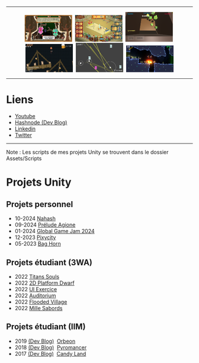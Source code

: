
<!-- <div align="center">
  <img src="assets/logo.png" alt="logo" width="1024" height="auto" />
</div> -->

---

<div align="center"> 
  <img src="assets/screenshot1.png" alt="screenshot" width="128" />&nbsp
  <img src="assets/screenshot2.png" alt="screenshot" width="128" />&nbsp
  <img src="assets/screenshot3.png" alt="screenshot" width="128" />&nbsp
  <img src="assets/screenshot4.png" alt="screenshot" width="128" />&nbsp
  <img src="assets/screenshot5.png" alt="screenshot" width="128" />&nbsp
  <img src="assets/screenshot7.png" alt="screenshot" width="128" />
</div>

---

<!-- Badges -->

# Liens
  * <a href="https://www.youtube.com/channel/UCwxuydeEi6WyM-X6nsPs-8A">Youtube</a>
  * <a href="https://hashnode.com/@Archer01">Hashnode (Dev Blog)</a>
  * <a href="https://www.linkedin.com/in/julienguenard/">Linkedin</a>
  * <a href="https://twitter.com/julien_guenard">Twitter</a>
 
  ---

Note : Les scripts de mes projets Unity se trouvent dans le dossier Assets/Scripts
  
  # Projets Unity
  
   ## Projets personnel
  * 10-2024 <a href="https://github.com/JulienGuenard/Nahash">Nahash</a>
  * 09-2024 <a href="https://github.com/JulienGuenard/Prelude-Agione">Prélude Agione</a>
  * 01-2024 <a href="https://github.com/JulienGuenard/GGJ2024---Thumbass-Finghter">Global Game Jam 2024</a>
  * 12-2023 <a href="https://github.com/JulienGuenard/Pixycity">Pixycity</a>
  * 05-2023 <a href="https://github.com/JulienGuenard/Bag-Horn">Bag Horn</a>

   ## Projets étudiant (3WA)
  * 2022 <a href="https://github.com/JulienGuenard/2D-Titan-Souls-Like">Titans Souls</a> 
  * 2022 <a href="https://github.com/JulienGuenard/2D-Platform---Cours-3WA">2D Platform Dwarf</a>
  * 2022 <a href="https://github.com/JulienGuenard/UI-Exercice">UI Exercice</a>
  * 2022 <a href="https://github.com/JulienGuenard/Piratorium">Auditorium</a>
  * 2022 <a href="https://github.com/JulienGuenard/Flooded-Village">Flooded Village</a>
  * 2022 <a href="https://github.com/JulienGuenard/Mille-Sabords">Mille Sabords</a>
  
   ## Projets étudiant (IIM)
  * 2019 <a href="https://archer01-tactic-turn-based-unity.hashnode.dev/">(Dev Blog)</a>&nbsp;
  <a href="https://github.com/JulienGuenard/Orbeon">Orbeon</a>
  * 2018 <a href="https://jeu-infiltration-unity.hashnode.dev/">(Dev Blog)</a>&nbsp;
  <a href="https://github.com/JulienGuenard/Pyromancer">Pyromancer</a>
  * 2017 <a href="https://archer01-jeu-narratif-2d.hashnode.dev/">(Dev Blog)</a>&nbsp;
  <a href="https://github.com/JulienGuenard/Candy-Land">Candy Land</a>
